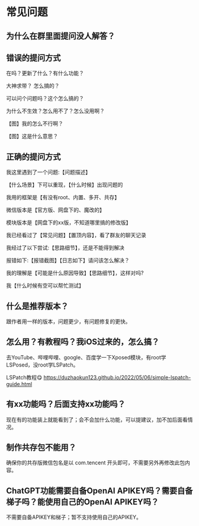 # 常见问题

## 为什么在群里面提问没人解答？  

## 错误的提问方式  

在吗？更新了什么？有什么功能？

大神求带？ 怎么搞的？

可以问个问题吗？这个怎么搞的？  

为什么不生效？怎么用不了？怎么没用啊？  

【图】我的怎么不行啊？  

【图】这是什么意思？  

## 正确的提问方式  

我这里遇到了一个问题:【问题描述】  

【什么场景】下可以重现，【什么时候】出现问题的

我用的框架是【有没有root、内置、多开、共存】  

微信版本是【官方版、网盘下的、魔改的】  

模块版本是【网盘下的xx版，不知道哪里搞的修改版】  

我已经看过了【常见问题】【置顶内容】，看了群友的聊天记录  

我经过了以下尝试:【思路细节】，还是不能得到解决  

报错如下:【报错截图】【日志如下】请问该怎么解决？  

我的理解是【可能是什么原因导致】【思路细节】，这样对吗?  

我【什么时候有空可以帮忙测试】

## 什么是推荐版本？  

跟作者用一样的版本，问题更少，有问题修复的更快。  

## 怎么用？有教程吗？我iOS过来的，怎么搞？

去YouTube、哔哩哔哩、google、百度学一下Xposed模块，有root学LSPosed，没root学LSPatch。 

LSPatch教程😋
https://duzhaokun123.github.io/2022/05/06/simple-lspatch-guide.html 

## 有xx功能吗？后面支持xx功能吗？

现在有的功能装上就能看到了；会不会加什么功能，可以提建议，加不加后面看情况。  

## 制作共存包不能用？

确保你的共存版微信包名是以 com.tencent 开头即可，不需要另外再修改此包内容。  

## ChatGPT功能需要自备OpenAI APIKEY吗？需要自备梯子吗？能使用自己的OpenAI APIKEY吗？

不需要自备APIKEY和梯子；暂不支持使用自己的APIKEY。  


